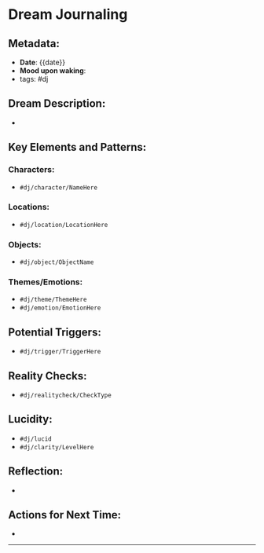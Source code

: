 
# Dream Journaling

## Metadata:
- **Date**: {{date}}
- **Mood upon waking**: 
- tags: #dj
## Dream Description:
- 

## Key Elements and Patterns:
### Characters:
- `#dj/character/NameHere`

### Locations:
- `#dj/location/LocationHere`

### Objects:
- `#dj/object/ObjectName`

### Themes/Emotions:
- `#dj/theme/ThemeHere`
- `#dj/emotion/EmotionHere`

## Potential Triggers:
- `#dj/trigger/TriggerHere`

## Reality Checks:
- `#dj/realitycheck/CheckType`

## Lucidity:
- `#dj/lucid`
- `#dj/clarity/LevelHere`

## Reflection:
- 

## Actions for Next Time:
- 

---

